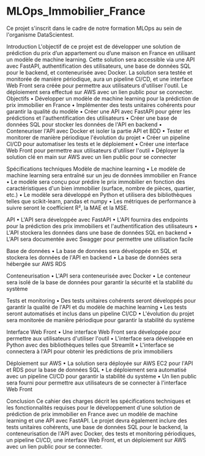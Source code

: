 # MLOps_Immobilier_France
Ce projet s'inscrit dans le cadre de notre formation MLOps au sein de l'organisme DataScientest.

Introduction
L'objectif de ce projet est de développer une solution de prédiction du prix d’un appartement ou d’une maison en France en utilisant un modèle de machine learning. Cette solution sera accessible via une API avec FastAPI, authentification des utilisateurs, une base de données SQL pour le backend, et conteneurisée avec Docker. La solution sera testée et monitorée de manière périodique, aura un pipeline CI/CD, et une interface Web Front sera créée pour permettre aux utilisateurs d'utiliser l'outil. Le déploiement sera effectué sur AWS avec un lien public pour se connecter.
Objectifs
•	Développer un modèle de machine learning pour la prédiction de prix immobilier en France
•	Implémenter des tests unitaires cohérents pour garantir la qualité du modèle
•	Créer une API avec FastAPI pour gérer les prédictions et l'authentification des utilisateurs
•	Créer une base de données SQL pour stocker les données de l'API en backend
•	Conteneuriser l'API avec Docker et isoler la partie API et BDD
•	Tester et monitorer de manière périodique l'évolution du projet
•	Créer un pipeline CI/CD pour automatiser les tests et le déploiement
•	Créer une interface Web Front pour permettre aux utilisateurs d'utiliser l'outil
•	Déployer la solution clé en main sur AWS avec un lien public pour se connecter

Spécifications techniques
Modèle de machine learning
•	Le modèle de machine learning sera entraîné sur un jeu de données immobilier en France
•	Le modèle sera conçu pour prédire le prix immobilier en fonction des caractéristiques d'un bien immobilier (surface, nombre de pièces, quartier, etc.)
•	Le modèle sera développé en Python et utilisera des bibliothèques telles que scikit-learn, pandas et numpy
•	Les métriques de performance à suivre seront le coefficient R², la MAE et la MSE.

API
•	L'API sera développée avec FastAPI
•	L'API fournira des endpoints pour la prédiction des prix immobiliers et l'authentification des utilisateurs
•	L'API stockera les données dans une base de données SQL en backend
•	L'API sera documentée avec Swagger pour permettre une utilisation facile


Base de données
•	La base de données sera développée en SQL et stockera les données de l'API en backend
•	La base de données sera hébergée sur AWS RDS

Conteneurisation
•	L'API sera conteneurisée avec Docker
•	Le conteneur sera isolé de la base de données pour garantir la sécurité et la stabilité du système

Tests et monitoring
•	Des tests unitaires cohérents seront développés pour garantir la qualité de l'API et du modèle de machine learning
•	Les tests seront automatisés et inclus dans un pipeline CI/CD
•	L'évolution du projet sera monitorée de manière périodique pour garantir la stabilité du système

Interface Web Front
•	Une interface Web Front sera développée pour permettre aux utilisateurs d'utiliser l'outil
•	L'interface sera développée en Python avec des bibliothèques telles que Streamlit
•	L'interface se connectera à l'API pour obtenir les prédictions de prix immobiliers

Déploiement sur AWS
•	La solution sera déployée sur AWS EC2 pour l'API et RDS pour la base de données SQL
•	Le déploiement sera automatisé avec un pipeline CI/CD pour garantir la stabilité du système
•	Un lien public sera fourni pour permettre aux utilisateurs de se connecter à l'interface Web Front

Conclusion
Ce cahier des charges décrit les spécifications techniques et les fonctionnalités requises pour le développement d'une solution de prédiction de prix immobilier en France avec un modèle de machine learning et une API avec FastAPI. Le projet devra également inclure des tests unitaires cohérents, une base de données SQL pour le backend, la conteneurisation de l'API avec Docker, des tests et monitoring périodiques, un pipeline CI/CD, une interface Web Front, et un déploiement sur AWS avec un lien public pour se connecter.
